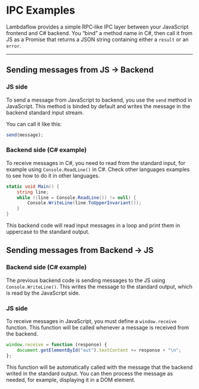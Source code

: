 ﻿# IPC Examples

Lambdaflow provides a simple RPC‐like IPC layer between your JavaScript frontend and C# backend. You “bind” a method name in C#, then call it from JS as a Promise that returns a JSON string containing either a `result` or an `error`.

---

## Sending messages from JS -> Backend

### JS side

To send a message from JavaScript to backend, you use the `send` method in JavaScript. This method is binded by default and writes the message in the backend standard input stream.

You can call it like this:
```javascript
send(message);
```
### Backend side (C# example)

To receive messages in C#, you need to read from the standard input, for example using `Console.ReadLine()` in C#. Check other languages examples to see how to do it in other languages.

```csharp
static void Main() {
    string line;
    while ((line = Console.ReadLine()) != null) {
        Console.WriteLine(line.ToUpperInvariant());
    }
}
```

This backend code will read input messages in a loop and print them in uppercase to the standard output.

## Sending messages from Backend -> JS

### Backend side (C# example)

The previous backend code is sending messages to the JS using `Console.WriteLine()`. This writes the message to the standard output, which is read by the JavaScript side. 

### JS side

To receive messages in JavaScript, you must define a `window.receive` function. This function will be called whenever a message is received from the backend.
```javascript
window.receive = function (response) {
    document.getElementById("out").textContent += response + "\n";
};
```

This function will be automatically called with the message that the backend writed in the standard output. You can then process the message as needed, for example, displaying it in a DOM element.